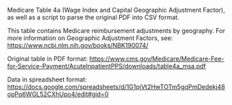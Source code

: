 Medicare Table 4a (Wage Index and Capital Geographic Adjustment Factor), as well as a script to parse the original PDF into CSV format.

This table contains Medicare reimbursement adjustments by geography. For more information on Geographic Adjustment Factors, see:
https://www.ncbi.nlm.nih.gov/books/NBK190074/

Original table in PDF format:
https://www.cms.gov/Medicare/Medicare-Fee-for-Service-Payment/AcuteInpatientPPS/downloads/table4a_msa.pdf

Data in spreadsheet format:
https://docs.google.com/spreadsheets/d/1G1pjVt2HwTOTm5gqPmDedekj48opPq6WGL52CXhUpo4/edit#gid=0